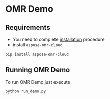# OMR Demo

## Requirements

* You need to complete [installation](https://github.com/aspose-omr-cloud/aspose-omr-cloud-python/blob/master/readme.md#quickstart) procedure
* install `aspose-omr-cloud`

```sh
pip install aspose-omr-cloud
```

## Running OMR Demo

To run OMR Demo just execute

```sh
python run_demo.py
```

